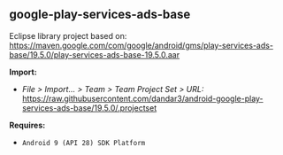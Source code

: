 ## google-play-services-ads-base

Eclipse library project based on:<br/>
https://maven.google.com/com/google/android/gms/play-services-ads-base/19.5.0/play-services-ads-base-19.5.0.aar

**Import:**
- _File > Import... > Team > Team Project Set > URL:_<br/>
  https://raw.githubusercontent.com/dandar3/android-google-play-services-ads-base/19.5.0/.projectset

**Requires:**
- `Android 9 (API 28) SDK Platform`